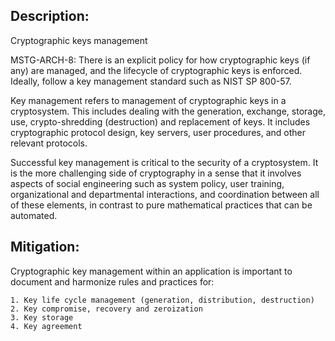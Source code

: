 ## Description:

Cryptographic keys management

MSTG-ARCH-8: There is an explicit policy for how cryptographic keys (if any) are managed, and the lifecycle of cryptographic keys is enforced. Ideally, follow a key management standard such as NIST SP 800-57.

Key management refers to management of cryptographic keys in a cryptosystem. This includes dealing with the generation, exchange, storage, use, crypto-shredding (destruction) and replacement of keys. It includes cryptographic protocol design, key servers, user procedures, and other relevant protocols.

Successful key management is critical to the security of a cryptosystem. It is the more challenging side of cryptography in a sense that it involves aspects of social engineering such as system policy, user training, organizational and departmental interactions, and coordination between all of these elements, in contrast to pure mathematical practices that can be automated.


## Mitigation:

Cryptographic key management within an application is important to document and harmonize rules and practices for:

	1. Key life cycle management (generation, distribution, destruction)
	2. Key compromise, recovery and zeroization
	3. Key storage
	4. Key agreement
